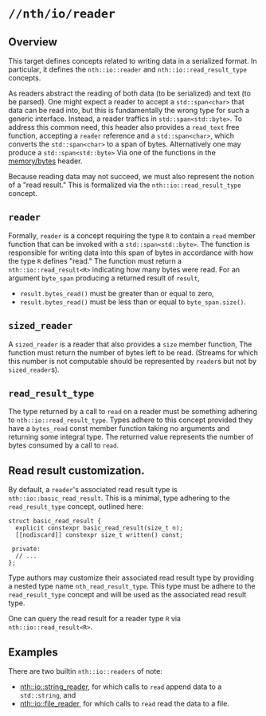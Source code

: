 # `//nth/io/reader`

## Overview

This target defines concepts related to writing data in a serialized format. In particular, it
defines the `nth::io::reader` and `nth::io::read_result_type` concepts.

As readers abstract the reading of both data (to be serialized) and text (to be parsed). One might
expect a reader to accept a `std::span<char>` that data can be read into, but this is fundamentally
the wrong type for such a generic interface. Instead, a reader traffics in `std::span<std::byte>`.
To address this common need, this header also provides a `read_text` free function, accepting a
`reader` reference and a `std::span<char>`, which converts the `std::span<char>` to a span of bytes.
Alternatively one may produce a `std::span<std::byte>` Via one of the functions in the
[memory/bytes](/memory/bytes) header.

Because reading data may not succeed, we must also represent the notion of a "read result." This is
formalized via the `nth::io::read_result_type` concept.

## `reader`

Formally, `reader` is a concept requiring the type `R` to contain a `read` member function that can
be invoked with a `std::span<std::byte>`. The function is responsible for writing data into this
span of bytes in accordance with how the type `R` defines "read." The function must return a
`nth::io::read_result<R>` indicating how many bytes were read. For an argument `byte_span`
producing a returned result of `result`,

* `result.bytes_read()` must be greater than or equal to zero,
* `result.bytes_read()` must be less than or equal to `byte_span.size()`.

## `sized_reader`

A `sized_reader` is a reader that also provides a `size` member function, The function
must return the number of bytes left to be read. (Streams for which this number is not computable
should be represented by `reader`s but not by `sized_reader`s).

## `read_result_type`

The type returned by a call to `read` on a reader must be something adhering to
`nth::io::read_result_type`. Types adhere to this concept provided they have a `bytes_read` const
member function taking no arguments and returning some integral type. The returned value represents
the number of bytes consumed by a call to `read`.

## Read result customization.

By default, a `reader`'s associated read result type is `nth::io::basic_read_result`. This is a
minimal, type adhering to the `read_result_type` concept, outlined here:

```
struct basic_read_result {
  explicit constexpr basic_read_result(size_t n);
  [[nodiscard]] constexpr size_t written() const;

 private:
  // ...
};
```

Type authors may customize their associated read result type by providing a nested type name
`nth_read_result_type`. This type must be adhere to the `read_result_type` concept and will be
used as the associated read result type.

One can query the read result for a reader type `R` via `nth::io::read_result<R>`.

## Examples

There are two builtin `nth::io::readers` of note:

* [nth::io::string_reader](/io/reader/string), for which calls to `read` append data to a
  `std::string`, and
* [nth::io::file_reader](/io/reader/file), for which calls to `read` read the data to a
  file.
